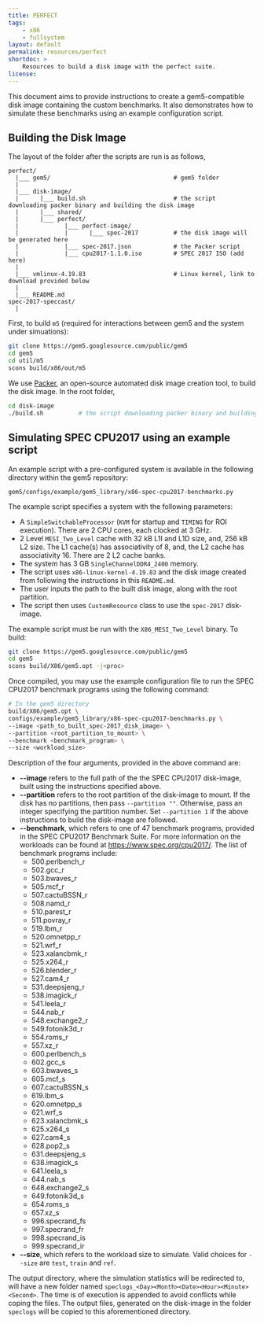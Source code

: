 ```yaml
---
title: PERFECT
tags:
    - x86
    - fullsystem
layout: default
permalink: resources/perfect
shortdoc: >
    Resources to build a disk image with the perfect suite.
license: 
---
```


This document aims to provide instructions to create a gem5-compatible disk
image containing the custom benchmarks. It also demonstrates how to
simulate these benchmarks using an example configuration script.

## Building the Disk Image

The layout of the folder after the scripts are run is as follows,

```
perfect/
  |___ gem5/                                   # gem5 folder
  |
  |___ disk-image/
  |      |___ build.sh                         # the script downloading packer binary and building the disk image
  |      |___ shared/
  |      |___ perfect/
  |             |___ perfect-image/
  |             |      |___ spec-2017          # the disk image will be generated here
  |             |___ spec-2017.json            # the Packer script
  |             |___ cpu2017-1.1.0.iso         # SPEC 2017 ISO (add here)
  |
  |___ vmlinux-4.19.83                         # Linux kernel, link to download provided below
  |
  |___ README.md
spec-2017-speccast/
  |
```

First, to build `m5` (required for interactions between gem5 and the system under simuations):

```sh
git clone https://gem5.googlesource.com/public/gem5
cd gem5
cd util/m5
scons build/x86/out/m5
```

We use [Packer](https://www.packer.io/), an open-source automated disk image
creation tool, to build the disk image.
In the root folder,

```sh
cd disk-image
./build.sh          # the script downloading packer binary and building the disk image
```

## Simulating SPEC CPU2017 using an example script

An example script with a pre-configured system is available in the following directory within the gem5 repository:

```
gem5/configs/example/gem5_library/x86-spec-cpu2017-benchmarks.py
```

The example script specifies a system with the following parameters:

* A `SimpleSwitchableProcessor` (`KVM` for startup and `TIMING` for ROI execution). There are 2 CPU cores, each clocked at 3 GHz.
* 2 Level `MESI_Two_Level` cache with 32 kB L1I and L1D size, and, 256 kB L2 size. The L1 cache(s) has associativity of 8, and, the L2 cache has associativity 16. There are 2 L2 cache banks.
* The system has 3 GB `SingleChannelDDR4_2400` memory.
* The script uses `x86-linux-kernel-4.19.83` and the disk image created from following the instructions in this `README.md`.
* The user inputs the path to the built disk image, along with the root partition.
* The script then uses `CustomResource` class to use the `spec-2017` disk-image.

The example script must be run with the `X86_MESI_Two_Level` binary. To build:

```sh
git clone https://gem5.googlesource.com/public/gem5
cd gem5
scons build/X86/gem5.opt -j<proc>
```
Once compiled, you may use the example configuration file to run the SPEC CPU2017 benchmark programs using the following command:

```sh
# In the gem5 directory
build/X86/gem5.opt \
configs/example/gem5_library/x86-spec-cpu2017-benchmarks.py \
--image <path_to_built_spec-2017_disk_image> \
--partition <root_partition_to_mount> \
--benchmark <benchmark_program> \
--size <workload_size>
```

Description of the four arguments, provided in the above command are:
* **--image** refers to the full path of the the SPEC CPU2017 disk-image, built using the instructions specified above.
* **--partition** refers to the root partition of the disk-image to mount. If the disk has no partitions, then pass `--partition ""`. Otherwise, pass an integer specifying the partition number. Set `--partition 1` if the above instructions to build the disk-image are followed.
* **--benchmark**, which refers to one of 47 benchmark programs, provided in the SPEC CPU2017 Benchmark Suite. For more information on the workloads can be found at <https://www.spec.org/cpu2017/>. The list of benchmark programs include:
  * 500.perlbench_r
  * 502.gcc_r
  * 503.bwaves_r
  * 505.mcf_r
  * 507.cactuBSSN_r
  * 508.namd_r
  * 510.parest_r
  * 511.povray_r
  * 519.lbm_r
  * 520.omnetpp_r
  * 521.wrf_r
  * 523.xalancbmk_r
  * 525.x264_r
  * 526.blender_r
  * 527.cam4_r
  * 531.deepsjeng_r
  * 538.imagick_r
  * 541.leela_r
  * 544.nab_r
  * 548.exchange2_r
  * 549.fotonik3d_r
  * 554.roms_r
  * 557.xz_r
  * 600.perlbench_s
  * 602.gcc_s
  * 603.bwaves_s
  * 605.mcf_s
  * 607.cactuBSSN_s
  * 619.lbm_s
  * 620.omnetpp_s
  * 621.wrf_s
  * 623.xalancbmk_s
  * 625.x264_s
  * 627.cam4_s
  * 628.pop2_s
  * 631.deepsjeng_s
  * 638.imagick_s
  * 641.leela_s
  * 644.nab_s
  * 648.exchange2_s
  * 649.fotonik3d_s
  * 654.roms_s
  * 657.xz_s
  * 996.specrand_fs
  * 997.specrand_fr
  * 998.specrand_is
  * 999.specrand_ir
* **--size**, which refers to the workload size to simulate. Valid choices for `--size` are `test`, `train` and `ref`.

The output directory, where the simulation statistics will be redirected to, will have a new folder named `speclogs_<Day><Month><Date><Hour><Minute><Second>`. The time is of execution is appended to avoid conflicts while coping the files. The output files, generated on the disk-image in the folder `speclogs` will be copied to this aforementioned directory.
